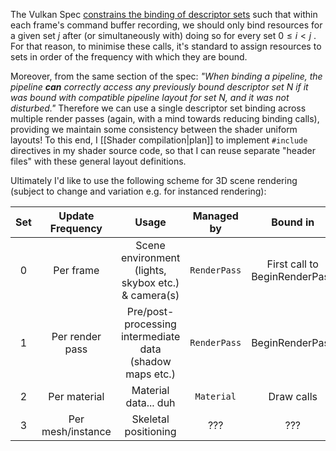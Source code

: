 The Vulkan Spec [constrains the binding of descriptor sets](https://registry.khronos.org/vulkan/specs/1.3-khr-extensions/html/chap14.html#descriptorsets-compatibility) such that within each frame's command buffer recording, we should only bind resources for a given set $j$ after (or simultaneously with) doing so for every set $0 \leq i < j$ . For that reason, to minimise these calls, it's standard to assign resources to sets in order of the frequency with which they are bound. 

Moreover, from the same section of the spec: *"When binding a pipeline, the pipeline **can** correctly access any previously bound descriptor set N if it was bound with compatible pipeline layout for set N, and it was not disturbed."* Therefore we can use a single descriptor set binding across multiple render passes (again, with a mind towards reducing binding calls), providing we maintain some consistency between the shader uniform layouts! To this end, I [[Shader compilation|plan]] to implement `#include` directives in my shader source code, so that I can reuse separate "header files" with these general layout definitions.

Ultimately I'd like to use the following scheme for 3D scene rendering (subject to change and variation e.g. for instanced rendering):

| Set | Update Frequency  |                          Usage                           |  Managed by  |           Bound in            |
| :-: | :---------------: | :------------------------------------------------------: | :----------: | :---------------------------: |
|  0  |     Per frame     |   Scene environment (lights, skybox etc.) & camera(s)    | `RenderPass` | First call to BeginRenderPass |
|  1  |  Per render pass  | Pre/post-processing intermediate data (shadow maps etc.) | `RenderPass` |        BeginRenderPass        |
|  2  |   Per material    |                   Material data... duh                   |  `Material`  |          Draw calls           |
|  3  | Per mesh/instance |                   Skeletal positioning                   |     ???      |              ???              |
